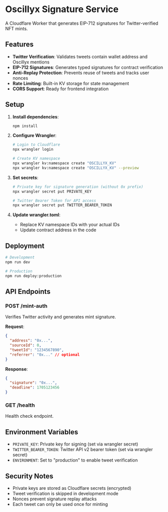 # Oscillyx Signature Service

A Cloudflare Worker that generates EIP-712 signatures for Twitter-verified NFT mints.

## Features

- **Twitter Verification**: Validates tweets contain wallet address and Oscillyx mentions
- **EIP-712 Signatures**: Generates typed signatures for contract verification  
- **Anti-Replay Protection**: Prevents reuse of tweets and tracks user nonces
- **Rate Limiting**: Built-in KV storage for state management
- **CORS Support**: Ready for frontend integration

## Setup

1. **Install dependencies**:
   ```bash
   npm install
   ```

2. **Configure Wrangler**:
   ```bash
   # Login to Cloudflare
   npx wrangler login
   
   # Create KV namespace
   npx wrangler kv:namespace create "OSCILLYX_KV"
   npx wrangler kv:namespace create "OSCILLYX_KV" --preview
   ```

3. **Set secrets**:
   ```bash
   # Private key for signature generation (without 0x prefix)
   npx wrangler secret put PRIVATE_KEY
   
   # Twitter Bearer Token for API access
   npx wrangler secret put TWITTER_BEARER_TOKEN
   ```

4. **Update wrangler.toml**:
   - Replace KV namespace IDs with your actual IDs
   - Update contract address in the code

## Deployment

```bash
# Development
npm run dev

# Production
npm run deploy:production
```

## API Endpoints

### POST /mint-auth

Verifies Twitter activity and generates mint signature.

**Request**:
```json
{
  "address": "0x...",
  "sourceId": 0,
  "tweetId": "1234567890",
  "referrer": "0x..." // optional
}
```

**Response**:
```json
{
  "signature": "0x...",
  "deadline": 1705123456
}
```

### GET /health

Health check endpoint.

## Environment Variables

- `PRIVATE_KEY`: Private key for signing (set via wrangler secret)
- `TWITTER_BEARER_TOKEN`: Twitter API v2 bearer token (set via wrangler secret)
- `ENVIRONMENT`: Set to "production" to enable tweet verification

## Security Notes

- Private keys are stored as Cloudflare secrets (encrypted)
- Tweet verification is skipped in development mode
- Nonces prevent signature replay attacks
- Each tweet can only be used once for minting